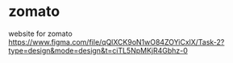 # zomato
 website for zomato
https://www.figma.com/file/qQlXCK9oN1wO84ZOYiCxlX/Task-2?type=design&mode=design&t=ciTL5NpMKjR4Gbhz-0
